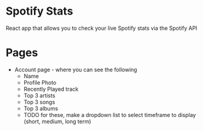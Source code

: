 # Spotify Stats
React app that allows you to check your live Spotify stats via the Spotify API

# Pages
* Account page - where you can see the following
    * Name
    * Profile Photo
    * Recently Played track
    * Top 3 artists
    * Top 3 songs
    * Top 3 albums
    * TODO for these, make a dropdown list to select timeframe to display (short, medium, long term)